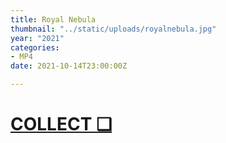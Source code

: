 ```yaml
---
title: Royal Nebula
thumbnail: "../static/uploads/royalnebula.jpg"
year: "2021"
categories:
- MP4
date: 2021-10-14T23:00:00Z

---
```

# [COLLECT ❑](https://knownorigin.io/gallery/3164000-royal-nebula "Royal Nebula")

#### 